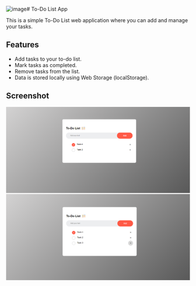 ![image](https://github.com/rrusyaidii/ToDoList/assets/116720602/abbf73bf-5bd3-41e6-803b-0a2a01d3c2d9)# To-Do List App

This is a simple To-Do List web application where you can add and manage your tasks.

## Features

- Add tasks to your to-do list.
- Mark tasks as completed.
- Remove tasks from the list.
- Data is stored locally using Web Storage (localStorage).

 ## Screenshot

![Screenshot 1](images/ss1.png)
![Screenshot 2](images/ss2.png)
